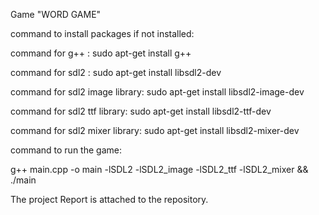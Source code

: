 Game "WORD GAME"

command to install packages if not installed:


command for g++ : sudo apt-get install g++


command for sdl2 : sudo apt-get install libsdl2-dev


command for sdl2 image library: sudo apt-get install libsdl2-image-dev


command for sdl2 ttf library: sudo apt-get install libsdl2-ttf-dev


command for sdl2 mixer library: sudo apt-get install libsdl2-mixer-dev


command to run the game:

g++ main.cpp -o main -lSDL2 -lSDL2_image -lSDL2_ttf -lSDL2_mixer && ./main


The project Report is attached to the repository.
